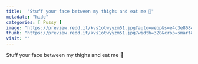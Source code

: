 ```yaml
---
title:  "Stuff your face between my thighs and eat me 💋"
metadate: "hide"
categories: [ Pussy ]
image: "https://preview.redd.it/kvs1otwyyzm51.jpg?auto=webp&s=e4c3e86843d6a6a4d2237e439e877442bfce6559"
thumb: "https://preview.redd.it/kvs1otwyyzm51.jpg?width=320&crop=smart&auto=webp&s=3335e628a4527df945bedf4809cdee12d8142279"
visit: ""
---
```

Stuff your face between my thighs and eat me 💋
